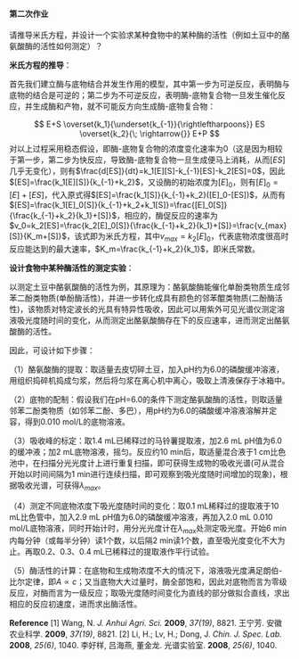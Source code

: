 #### 第二次作业 ####

请推导米氏方程，并设计一个实验求某种食物中的某种酶的活性（例如土豆中的酪氨酸酶的活性如何测定）？

**米氏方程的推导**：

首先我们建立酶与底物结合并发生作用的模型，其中第一步为可逆反应，表明酶与底物的结合是可逆的；第二步为不可逆反应，表明酶-底物复合物一旦发生催化反应，并生成酶和产物，就不可能反方向生成酶-底物复合物：

$$
E+S \overset{k_1}{\underset{k_{-1}}{\rightleftharpoons}} ES \overset{k_2}{\; \rightarrow{}} E+P
$$
对以上过程采用稳态假设，即酶-底物复合物的浓度变化速率为0（这是因为相较于第一步，第二步为快反应，导致酶-底物复合物一旦生成便马上消耗，从而$[ES]$几乎无变化），则有$\frac{d[ES]}{dt}=k_1[E][S]-k_{-1}[ES]-k_2[ES]=0$，因此$[ES]=\frac{k_1[E][S]}{k_{-1}+k_2}$，又设酶的初始浓度为$[E]_0$，则有$[E]_0=[E]+[ES]$，代入原式得$[ES]=\frac{k_1[S]}{k_{-1}+k_2}([E]_0-[ES])$，从而有$[ES]=\frac{k_1[E]_0[S]}{k_{-1}+k_2+k_1[S]}=\frac{[E]_0[S]}{\frac{k_{-1}+k_2}{k_1}+[S]}$，相应的，酶促反应的速率为$v_0=k_2[ES]=\frac{k_2[E]_0[S]}{\frac{k_{-1}+k_2}{k_1}+[S]}=\frac{v_{max}[S]}{K_m+[S]}$，该式即为米氏方程，其中$v_{max}=k_2[E]_0$，代表底物浓度很高时反应能达到的最大速率，$K_m=\frac{k_{-1}+k_2}{k_1}$，即米氏常数。

**设计食物中某种酶活性的测定实验**：

以测定土豆中酪氨酸酶的活性为例，其原理为：酪氨酸酶能催化单酚类物质生成邻苯二酚类物质(单酚酶活性)，并进一步转化成具有颜色的邻苯醌类物质(二酚酶活性)，该物质对特定波长的光具有特异性吸收，因此可以用紫外可见光谱仪测定溶液吸光度随时间的变化，从而测定出酪氨酸酶存在下的反应速率，进而测定出酪氨酸酶的活性。

因此，可设计如下步骤：

（1）酪氨酸酶的提取：取适量去皮切碎土豆，加入pH约为6.0的磷酸缓冲溶液，用组织捣碎机捣成匀浆，然后将匀浆在离心机中离心，吸取上清液保存于冰箱中。

（2）底物的配制：假设我们在pH=6.0的条件下测定酪氨酸酶的活性，则取适量邻苯二酚类物质（如邻苯二酚、多巴），用pH约为6.0的磷酸缓冲溶液溶解并定容，得到0.010 mol/L的底物溶液。

（3）吸收峰的标定：取1.4 mL已稀释过的马铃薯提取液，加2.6 mL pH值为6.0的缓冲液；加2 mL底物溶液，摇匀。反应约10 min后，取适量混合液于1 cm比色池中，在扫描分光光度计上进行重复扫描，即可获得生成物的吸收光谱(可从混合开始以时间间隔为1 min进行连续扫描，即可观察到吸光度随时间增加的现象)，根据吸收光谱，可获得$\lambda_{max}$。

（4）测定不同底物浓度下吸光度随时间的变化：取0.1 mL稀释过的提取液于10 mL比色管中，加入2.9 mL pH值为6.0的磷酸缓冲溶液，再加入2.0 mL 0.010 mol/L底物溶液，同时开始计时，用分光光度计在$\lambda_{max}$处测定吸光度。开始6 min内每分钟（或每半分钟）读1个数，以后隔2 min读1个数，直至吸光度变化不大为止。再取0.2、0.3、0.4 mL已稀释过的提取液作平行试验。

（5）酶活性的计算：在底物和生成物浓度不大的情况下，溶液吸光度满足朗伯-比尔定律，即$A \propto c$；又当底物大大过量时，酶全部饱和，因此对底物而言为零级反应，对酶而言为一级反应；取吸光度随时间变化为直线的部分做拟合直线，求出相应的反应初速度，进而求出酶活性。

**Reference**
[1]	Wang, N. *J. Anhui Agri. Sci.* **2009**, *37(19)*, 8821.
    	王宁芳. <font face="楷体">安徽农业科学</font>. **2009**, *37(19)*, 8821.
[2]	Li, H.; Lv, H.; Dong, J. *Chin. J. Spec. Lab.* **2008**, *25(6)*, 1040.
    	李好样, 吕海燕, 董金龙. <font face="楷体">光谱实验室</font>. **2008**, *25(6)*, 1040.